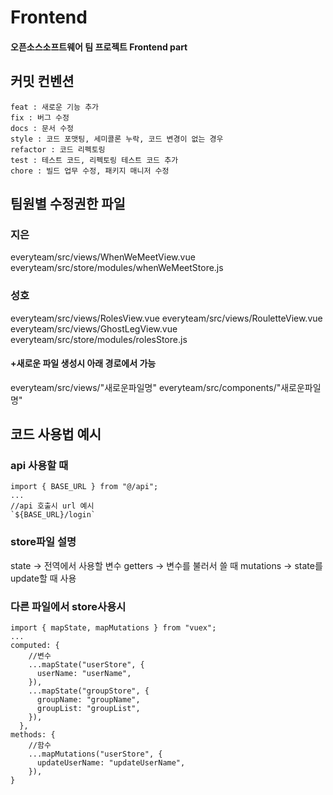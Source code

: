 # Frontend

#### 오픈소스소프트웨어 팀 프로젝트 Frontend part

## 커밋 컨벤션

```
feat : 새로운 기능 추가
fix : 버그 수정
docs : 문서 수정
style : 코드 포맷팅, 세미콜론 누락, 코드 변경이 없는 경우
refactor : 코드 리펙토링
test : 테스트 코드, 리펙토링 테스트 코드 추가
chore : 빌드 업무 수정, 패키지 매니저 수정
```

## 팀원별 수정권한 파일

### 지은

everyteam/src/views/WhenWeMeetView.vue
everyteam/src/store/modules/whenWeMeetStore.js

### 성호

everyteam/src/views/RolesView.vue
everyteam/src/views/RouletteView.vue
everyteam/src/views/GhostLegView.vue
everyteam/src/store/modules/rolesStore.js

#### +새로운 파일 생성시 아래 경로에서 가능

everyteam/src/views/"새로운파일명"
everyteam/src/components/"새로운파일명"

## 코드 사용법 예시

### api 사용할 때

```
import { BASE_URL } from "@/api";
...
//api 호출시 url 예시
`${BASE_URL}/login`
```

### store파일 설명

state -> 전역에서 사용할 변수
getters -> 변수를 불러서 쓸 때
mutations -> state를 update할 때 사용

### 다른 파일에서 store사용시

```
import { mapState, mapMutations } from "vuex";
...
computed: {
    //변수
    ...mapState("userStore", {
      userName: "userName",
    }),
    ...mapState("groupStore", {
      groupName: "groupName",
      groupList: "groupList",
    }),
  },
methods: {
    //함수
    ...mapMutations("userStore", {
      updateUserName: "updateUserName",
    }),
}
```
